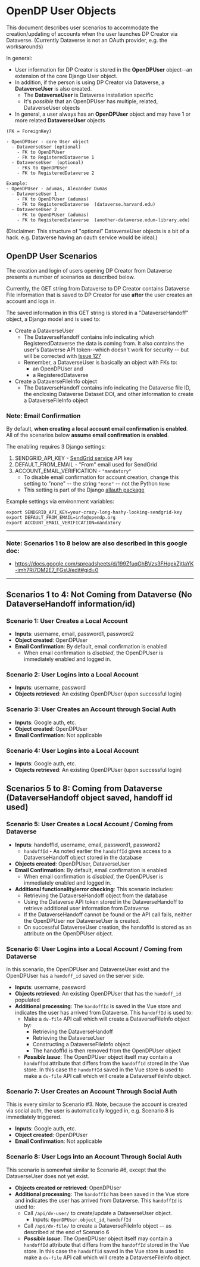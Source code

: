 # OpenDP User Objects

This document describes user scenarios to accommodate the creation/updating of accounts when the user launches DP Creator via Dataverse. (Currently Dataverse is not an OAuth provider, e.g. the worksarounds)

In general:
- User information for DP Creator is stored in the **OpenDPUser** object--an extension of the core Django User object. 
- In addition, if the person is using DP Creator via Dataverse, a **DataverseUser** is also created.
   - The **DataverseUser** is Dataverse installation specific
   - It's _possible_ that an OpenDPUser has multiple, related, DataverseUser objects
- In general, a user always has an **OpenDPUser** object and may have 1 or more related **DataverseUser** objects


```
(FK = ForeignKey)

- OpenDPUser - core User object
  - DataverseUser (optional)
    - FK to OpenDPUser 
    - FK to RegisteredDataverse 1
  - DataverseUser  (optional)
    - FKs to OpenDPUser 
    - FK to RegisteredDataverse 2

Example: 
- OpenDPUser - adumas, Alexander Dumas
  - DataverseUser 1
    - FK to OpenDPUser (adumas)
    - FK to RegisteredDataverse  (dataverse.harvard.edu)
  - DataverseUser 2
    - FK to OpenDPUser (adumas)
    - FK to RegisteredDataverse  (another-dataverse.odum-library.edu)
```

(Disclaimer: This structure of "optional" DataverseUser objects is a bit of a hack. e.g. Dataverse having an oauth service would be ideal.)


## OpenDP User Scenarios

The creation and login of users opening DP Creator from Dataverse presents a number of scenarios as described below.

Currently, the GET string from Dataverse to DP Creator contains Dataverse File information that is saved to DP Creator for use **after** the user creates an account and logs in. 

The saved information in this GET string is stored in a "DataverseHandoff" object, a Django model and is used to:
  - Create a DataverseUser 
    - The DataverseHandoff contains info indicating which RegisteredDataverse the data is coming from. It also contains the user's Dataverse API token--which doesn't work for security -- but will be corrected with [Issue 127](https://github.com/opendp/dpcreator/issues/127)
    - Remember, a DataverseUser is basically an object with FKs to:
      - an OpenDPUser and 
      - a RegisteredDataverse
  - Create a DataverseFileInfo object
    - The DataverseHandoff contains info indicating the Dataverse file ID, the enclosing Dataverse Dataset DOI, and other information to create a DataverseFileInfo object

### Note: Email Confirmation 

By default, **when creating a local account email confirmation is enabled**. All of the scenarios below **assume email confirmation is enabled**.

The enabling requires 3 Django settings:

1. SENDGRID_API_KEY - [SendGrid service](https://sendgrid.com/) API key
2. DEFAULT_FROM_EMAIL - "From" email used for SendGrid
3. ACCOUNT_EMAIL_VERIFICATION - `"mandatory"`
    - To disable email confirmation for account creation, change this setting to "none" -- the string `"none"` -- not the Python `None`
    - This setting is part of the Django [allauth package](https://django-allauth.readthedocs.io/en/latest/configuration.html)

Example settings via environment variables:

```
export SENDGRID_API_KEY=your-crazy-long-hashy-looking-sendgrid-key
export DEFAULT_FROM_EMAIL=info@opendp.org
export ACCOUNT_EMAIL_VERIFICATION=mandatory
```
--- 

### Note: Scenarios 1 to 8 below are also described in this google doc: 
  - https://docs.google.com/spreadsheets/d/199ZfuqGhBVzs3FHqekZjtIaYK-imh7Ri7DM2E7_FGsU/edit#gid=0


---

## Scenarios 1 to 4: Not Coming from Dataverse (No DataverseHandoff information/id)

### Scenario 1: User Creates a Local Account 

- **Inputs**: username, email, password1, password2
- **Object created**: OpenDPUser
- **Email Confirmation**: By default, email confirmation is enabled
    - When email confirmation is _disabled_, the OpenDPUser is immediately enabled and logged in.

### Scenario 2: User Logins into a Local Account  

- **Inputs**: username, password
- **Objects retrieved**: An existing OpenDPUser (upon successful login)
 
### Scenario 3: User Creates an Account through Social Auth

- **Inputs**: Google auth, etc.
- **Object created**: OpenDPUser
- **Email Confirmation**: Not applicable
 
### Scenario 4: User Logins into a Local Account 

- **Inputs**: Google auth, etc.
- **Objects retrieved**: An existing OpenDPUser (upon successful login)

## Scenarios 5 to 8: Coming from Dataverse (DataverseHandoff object saved, handoff id used)

### Scenario 5: User Creates a Local Account  / Coming from Dataverse

- **Inputs**: handoffId, username, email, password1, password2
  - `handoffId` - As noted earlier the `handoffId` gives access to a DataverseHandoff object stored in the database
- **Objects created**: OpenDPUser, DataverseUser
- **Email Confirmation**: By default, email confirmation is enabled
    - When email confirmation is _disabled_, the OpenDPUser is immediately enabled and logged in.
- **Additional functionality/error checking**: This scenario includes:
    - Retrieving the DataverseHandoff object from the database
    - Using the Dataverse API token stored in the DataverseHandoff to retrieve additional user information from Dataverse
    - If the DataverseHandoff cannot be found or the API call fails, neither the OpenDPUser nor DataverseUser is created.
    - On successful DataverseUser creation, the handoffId is stored as an attribute on the OpenDPUser object. 

### Scenario 6: User Logins into a Local Account  / Coming from Dataverse 

In this scenario, the OpenDPUser and DataverseUser exist and the OpenDPUser has a `handoff_id` saved on the server side.

- **Inputs**: username, password
- **Objects retrieved**: An existing OpenDPUser that has the `handoff_id` populated  
- **Additional processing**: The `handoffId` is saved in the Vue store and indicates the user has arrived from Dataverse. This `handoffId` is used to:
    - Make a `dv-file` API call which will create a DataverseFileInfo object by:
        - Retrieving the DataverseHandoff
        - Retrieving the DataverseUser
        - Constructing a DataverseFileInfo object
        - The handoffId is then removed from the OpenDPUser object
    - **_Possible Issue_**: The OpenDPUser object itself may contain a `handoffId` attribute that differs from the `handoffId` stored in the Vue store. In this case the `handoffId` saved in the Vue store is used to make a `dv-file` API call which will create a DataverseFileInfo object.

### Scenario 7: User Creates an Account Through Social Auth

This is every similar to Scenario #3. Note, because the account is created via social auth, the user is automatically logged in, e.g. Scenario 8 is immediately triggered.

- **Inputs**: Google auth, etc.
- **Object created**: OpenDPUser
- **Email Confirmation**: Not applicable

### Scenario 8: User Logs into an Account Through Social Auth 

This scenario is somewhat similar to Scenario #6, except that the DataverseUser does not yet exist.

- **Objects created or retrieved**: OpenDPUser 
- **Additional processing**: The `handoffId` has been saved in the Vue store and indicates the user has arrived from Dataverse. This `handoffId` is used to:
    - Call `/api/dv-user/` to create/update a DataverseUser object. 
      - Inputs: `OpenDPUser.object_id`, `handoffId`
    -  Call `/api/dv-file/` to create a DataverseFileInfo object -- as described at the end of Scenario 6
    - _**Possible Issue**_: The OpenDPUser object itself may contain a `handoffId` attribute that differs from the `handoffId` stored in the Vue store. In this case the `handoffId` saved in the Vue store is used to make a `dv-file` API call which will create a DataverseFileInfo object.